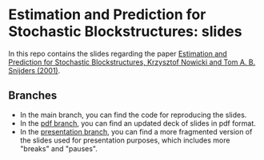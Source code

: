 # Estimation and Prediction for Stochastic Blockstructures: slides

In this repo contains the slides regarding the paper [Estimation and Prediction for Stochastic Blockstructures, Krzysztof Nowicki and Tom A. B. Snijders (2001)](https://www.researchgate.net/publication/2467456_Estimation_and_Prediction_for_Stochastic_Blockstructures).

## Branches

- In the main branch, you can find the code for reproducing the slides.
- In the [pdf branch](https://github.com/andreateruzzi/sbm-nowicki-snijders-2001/tree/pdf), you can find an updated deck of slides in pdf format.
- In the [presentation branch](https://github.com/andreateruzzi/sbm-nowicki-snijders-2001/tree/presentation), you can find a more fragmented version of the slides used for presentation purposes, which includes more "breaks" and "pauses".
